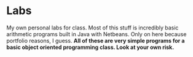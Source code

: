 # Labs
My own personal labs for class. Most of this stuff is incredibly basic arithmetic programs built in Java with Netbeans. Only on here because portfolio reasons, I guess. **All of these are very simple programs for a basic object oriented programming class. Look at your own risk.**
